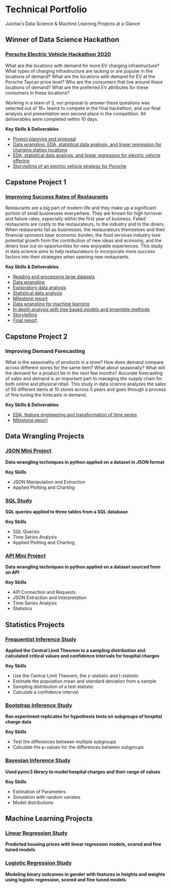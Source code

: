 # Technical Portfolio
Juichia's Data Science & Machine Learning Projects at a Glance

## Winner of Data Science Hackathon
### [Porsche Electric Vehicle Hackathon 2020](https://github.com/juichiaholland/DataScienceHackathon/blob/master/assessing_environmental_impact/reports/PorscheEVStrategy.pdf)
What are the locations with demand for more EV charging infrastructure? What types of charging infrastructure are lacking or are popular in the locations of demand? What are the locations with demand for EV at the Porsche Taycan price level? Who are the consumers that live around these locations of demand? What are the preferred EV attributes for these consumers in these locations?

Workinig in a team of 3, our proposal to answer these questions was selected out of 19+ teams to compete in the final hackathon, and our final analysis and presentation won second place in the competition. All deliverables were completed within 10 days.

**Key Skills & Deliverables**
* [Project planning and proposal](https://github.com/juichiaholland/DataScienceHackathon/blob/master/assessing_environmental_impact/reports/Porsche%20Clean%20Air%20Hackathon%20Proposal.pdf)
* [Data wrangling, EDA, statistical data analysis, and linear regression for charging station locations](https://github.com/juichiaholland/DataScienceHackathon/blob/master/assessing_environmental_impact/notebooks/Charging%20Station%20Locations.ipynb)
* [EDA, statistical data analysis, and linear regression for electric vehicle offering](https://github.com/juichiaholland/DataScienceHackathon/blob/master/assessing_environmental_impact/notebooks/EV%20Offering.ipynb)
* [Storytelling of an electric vehicle strategy for Porsche](https://github.com/juichiaholland/DataScienceHackathon/blob/master/assessing_environmental_impact/reports/PorscheEVStrategy.pdf)

## Capstone Project 1
### [Improving Success Rates of Restaurants](https://github.com/juichiaholland/DataScienceStudy/blob/master/Capstone%20Project%201/Capstone%20Project%201%20Presentation.pdf)
Restaurants are a big part of modern life and they make up a significant portion of small businesses everywhere. They are known for high turnover and failure rates, especially within the first year of business. Failed restaurants are costly to the restaurateurs, to the industry and to the diners. When restaurants fail as businesses, the restaurateurs themselves and their financial sponsors bear economic burden, the food services industry lose potential growth from the contribution of new ideas and economy, and the diners lose out on opportunities for new enjoyable experiences. This study in data science aims to help restaurateurs to incorporate more success factors into their strategies when opening new restaurants.

**Key Skills & Deliverables**
* [Reading and processing large datasets](https://github.com/juichiaholland/DataScienceStudy/blob/master/Capstone%20Project%201/data_wrangling_2.ipynb)
* [Data wrangling](https://github.com/juichiaholland/DataScienceStudy/blob/master/Capstone%20Project%201/data_wrangling_1.ipynb)
* [Exploratory data analysis](https://github.com/juichiaholland/DataScienceStudy/blob/master/Capstone%20Project%201/data_storytelling.ipynb)
* [Statistical data analysis](https://github.com/juichiaholland/DataScienceStudy/blob/master/Capstone%20Project%201/statistical_data_analysis.ipynb)
* [Milestone report](https://github.com/juichiaholland/DataScienceStudy/blob/master/Capstone%20Project%201/Capstone%20Project%201%20Milestone%20Report.pdf)
* [Data wrangling for machine learning](https://github.com/juichiaholland/DataScienceStudy/blob/master/Capstone%20Project%201/machine_learning_wrangling.ipynb)
* [In depth analysis with tree based models and ensemble methods](https://github.com/juichiaholland/DataScienceStudy/blob/master/Capstone%20Project%201/machine_learning.ipynb)
* [Storytelling](https://github.com/juichiaholland/DataScienceStudy/blob/master/Capstone%20Project%201/Capstone%20Project%201%20Presentation.pdf)
* [Final report](https://github.com/juichiaholland/DataScienceStudy/blob/master/Capstone%20Project%201/Capstone%20Project%201%20Final%20Report.pdf)

## Capstone Project 2
### Improving Demand Forecasting
What is the seasonality of products in a store? How does demand compare across different stores for the same item? What about seasonally? What will the demand for a product be in the next few months? Accurate forecasting of sales and demand is an important part to managing the supply chain for both online and physical retail. This study in data science analyzes the sales of 50 different items at 10 stores across 5 years and goes through a process of fine tuning the forecasts in demand.

**Key Skills & Deliverables**
* [EDA, feature engineering and transformation of time series](https://github.com/juichiaholland/DataScienceStudy/blob/master/Capstone%20Project%202/notebooks/eda.ipynb)
* [Milestone report](https://github.com/juichiaholland/DataScienceStudy/blob/master/Capstone%20Project%202/reports/Capstone%20Project%202%20Milestone%20Report.pdf)

## Data Wrangling Projects
### [JSON Mini Project](https://github.com/juichiaholland/DataScienceStudy/blob/master/JSON%20Study/data_wrangling_json/json_exercise.ipynb)
**Data wrangling techniques in python applied on a dataset in JSON format**

**Key Skills**
* JSON Manipulation and Extraction
* Applied Plotting and Charting

### [SQL Study](https://github.com/juichiaholland/DataScienceStudy/blob/master/SQL%20Study/1520094343_sql_project.sql)
**SQL queries applied to three tables from a SQL database**

**Key Skills**
* SQL Queries
* Time Series Analysis
* Applied Plotting and Charting

### [API Mini Project](https://github.com/juichiaholland/DataScienceStudy/blob/master/API%20Study/API/api_data_wrangling_mini_project.ipynb)
**Data wrangling techniques in python applied on a dataset sourced from an API**

**Key Skills**
* API Connection and Requests
* JSON Extraction and Interpretation
* Time Series Analysis
* Statistics

## Statistics Projects
### [Frequentist Inference Study](https://github.com/juichiaholland/DataScienceStudy/tree/master/Frequentist%20Inference)
**Applied the Central Limit Theorem to a sampling distribution and calculated critical values and confidence intervals for hospital charges**

**Key Skills**
* Use the Central Limit Theorem, the z-statistic and t-statistic
* Estimate the population mean and standard deviation from a sample
* Sampling distribution of a test statistic
* Calculate a confidence interval

### [Bootstrap Inference Study](https://github.com/juichiaholland/DataScienceStudy/blob/master/Bootstrap%20Inference/inferential_statistics_2-Q.ipynb)
**Ran experiment replicates for hypothesis tests on subgroups of hospital charge data**

**Key Skills**
* Test the differences between multiple subgroups
* Calculate the p-values for the differences between subgroups

### [Bayesian Inference Study](https://github.com/juichiaholland/DataScienceStudy/blob/master/Bayesian_stats_Q6.28/inferential_statistics_3-Q.ipynb)
**Used pymc3 library to model hospital charges and their range of values**

**Key Skills**
* Estimation of Parameters
* Simulation with random variates
* Model distributions

## Machine Learning Projects
### [Linear Regression Study](https://github.com/juichiaholland/DataScienceStudy/blob/master/linear_regression/Mini_Project_Linear_Regression.ipynb)
**Predicted housing prices with linear regression models, scored and fine tuned models**

### [Logistic Regression Study](https://github.com/juichiaholland/DataScienceStudy/blob/master/logistic_regression/Mini_Project_Logistic_Regression.ipynb)
**Modeling binary outcomes in gender with features in heights and weights using logistic regression, scored and fine tuned models**
